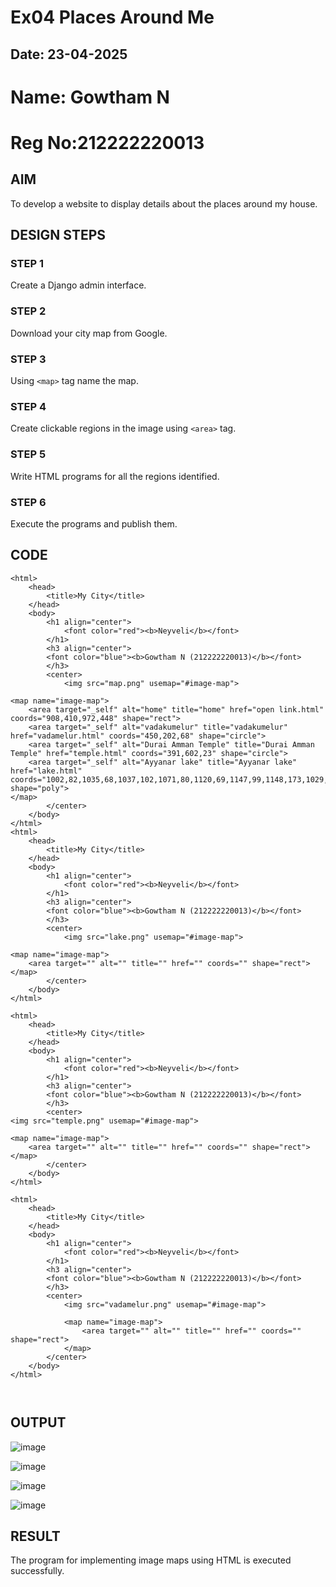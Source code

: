 # Ex04 Places Around Me
## Date: 23-04-2025
# Name: Gowtham N
# Reg No:212222220013

## AIM
To develop a website to display details about the places around my house.

## DESIGN STEPS

### STEP 1
Create a Django admin interface.

### STEP 2
Download your city map from Google.

### STEP 3
Using ```<map>``` tag name the map.

### STEP 4
Create clickable regions in the image using ```<area>``` tag.

### STEP 5
Write HTML programs for all the regions identified.

### STEP 6
Execute the programs and publish them.

## CODE
```
<html>
    <head>
        <title>My City</title>
    </head>
    <body>
        <h1 align="center">
            <font color="red"><b>Neyveli</b></font>
        </h1>
        <h3 align="center">
        <font color="blue"><b>Gowtham N (212222220013)</b></font>
        </h3>
        <center>
            <img src="map.png" usemap="#image-map">

<map name="image-map">
    <area target="_self" alt="home" title="home" href="open link.html" coords="908,410,972,448" shape="rect">
    <area target="_self" alt="vadakumelur" title="vadakumelur" href="vadamelur.html" coords="450,202,68" shape="circle">
    <area target="_self" alt="Durai Amman Temple" title="Durai Amman Temple" href="temple.html" coords="391,602,23" shape="circle">
    <area target="_self" alt="Ayyanar lake" title="Ayyanar lake" href="lake.html" coords="1002,82,1035,68,1037,102,1071,80,1120,69,1147,99,1148,173,1029,190,990,156,999,116" shape="poly">
</map>
        </center>
    </body>
</html>
<html>
    <head>
        <title>My City</title>
    </head>
    <body>
        <h1 align="center">
            <font color="red"><b>Neyveli</b></font>
        </h1>
        <h3 align="center">
        <font color="blue"><b>Gowtham N (212222220013)</b></font>
        </h3>
        <center>
            <img src="lake.png" usemap="#image-map">

<map name="image-map">
    <area target="" alt="" title="" href="" coords="" shape="rect">
</map>
        </center>
    </body>
</html>

<html>
    <head>
        <title>My City</title>
    </head>
    <body>
        <h1 align="center">
            <font color="red"><b>Neyveli</b></font>
        </h1>
        <h3 align="center">
        <font color="blue"><b>Gowtham N (212222220013)</b></font>
        </h3>
        <center>
<img src="temple.png" usemap="#image-map">

<map name="image-map">
    <area target="" alt="" title="" href="" coords="" shape="rect">
</map>
        </center>
    </body>
</html>

<html>
    <head>
        <title>My City</title>
    </head>
    <body>
        <h1 align="center">
            <font color="red"><b>Neyveli</b></font>
        </h1>
        <h3 align="center">
        <font color="blue"><b>Gowtham N (212222220013)</b></font>
        </h3>
        <center>
            <img src="vadamelur.png" usemap="#image-map">

            <map name="image-map">
                <area target="" alt="" title="" href="" coords="" shape="rect">
            </map>
        </center>
    </body>
</html>



```

## OUTPUT
![image](https://github.com/user-attachments/assets/4a15da16-2d86-46d9-8cdd-5ffcb0be3483)

![image](https://github.com/user-attachments/assets/97f919f0-7d8e-4e2e-a7a2-d7a9b75ff31c)


![image](https://github.com/user-attachments/assets/18825124-4e79-42ee-8dcc-72fa3892b68d)


![image](https://github.com/user-attachments/assets/e01cfb99-fa3b-431d-a827-e571caac9269)


## RESULT
The program for implementing image maps using HTML is executed successfully.

